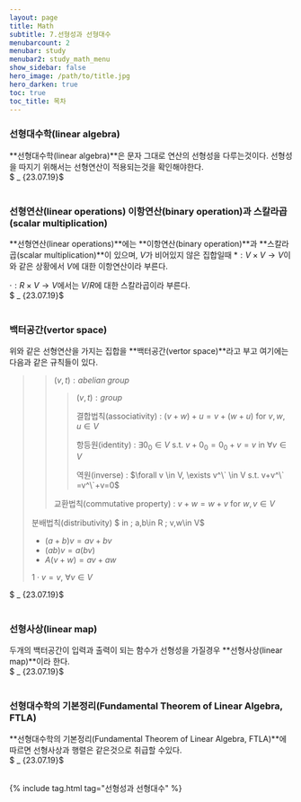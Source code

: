 ```yaml
---
layout: page
title: Math
subtitle: 7.선형성과 선형대수
menubarcount: 2
menubar: study
menubar2: study_math_menu
show_sidebar: false
hero_image: /path/to/title.jpg
hero_darken: true
toc: true
toc_title: 목차
---
```


### **선형대수학(linear algebra)**

**선형대수학(linear algebra)**은 문자 그대로 연산의 선형성을 다루는것이다. 선형성을 따지기 위해서는 선형연산이 적용되는것을 확인해야한다.  
$ _ {23.07.19}$<br/><br/>

### **선형연산(linear operations) 이항연산(binary operation)과 스칼라곱(scalar multiplication)**

**선형연산(linear operations)**에는 **이항연산(binary operation)**과 **스칼라곱(scalar multiplication)**이 있으며, $V$가 비어있지 않은 집합일때 $\ast : V \times V \rightarrow V$이와 같은 상황에서 $V$에 대한 이항연산이라 부른다.

$\cdot : R \times V \rightarrow V$에서는 $V/R$에 대한 스칼라곱이라 부른다.  
$ _ {23.07.19}$<br/><br/>

### **백터공간(vertor space)**

위와 같은 선형연산을 가지는 집합을 **백터공간(vertor space)**라고 부고 여기에는 다음과 같은 규칙들이 있다.



>> $(v,t):abelian \;group$
>>> $(v,t):group$
>>>
>>> 결합법칙(associativity) : $(v+w)+u=v+(w+u)$ for $v,w,u \in V$
>>>
>>> 항등원(identity) : $\exists 0_0 \in V$ s.t. $v+0_0=0_0+v=v$ in $\forall v \in V$
>>>
>>> 역원(inverse) : $\forall v \in V, \exists v^\` \in V s.t. v+v^\` =v^\`+v=0$
>>
>> 교환법칙(commutative property) : $v+w=w+v$ for $w,v \in V$
>
> 분배법칙(distributivity) $ in \; a,b\in R \; v,w\in V$ 
> * $(a+b)v = av+bv$ 
> * $(ab)v = a(bv)$
> * $A(v+w)=av+aw$
> 
>
> $1 \cdot v =v$, $\forall v \in V$

$ _ {23.07.19}$<br/><br/>

### **선형사상(linear map)**

두개의 백터공간이 입력과 출력이 되는 함수가 선형성을 가질경우 **선형사상(linear map)**이라 한다.  
$ _ {23.07.19}$<br/><br/>

### **선형대수학의 기본정리(Fundamental Theorem of Linear Algebra, FTLA)**

**선형대수학의 기본정리(Fundamental Theorem of Linear Algebra, FTLA)**에 따르면 선형사상과 행렬은 같은것으로 취급할 수있다.  
$ _ {23.07.19}$<br/><br/>

{% include tag.html tag="선형성과 선형대수" %}